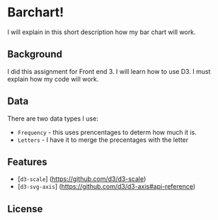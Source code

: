 # Barchart!

I will explain in this short description how my bar chart will work.

## Background 

I did this assignment for Front end 3. I will learn how to use D3. I must explain how my code will work.

## Data

There are two data types I use:

* `Frequency` - this uses prencentages to determ how much it is.
* `Letters`   - I have it to merge the precentages with the letter

## Features

*  [`d3-scale`] (https://github.com/d3/d3-scale)
*  [`d3-svg-axis`] (https://github.com/d3/d3-axis#api-reference)

## License

[block-author]: https://bl.ocks.org/Caged

[cover]: preview.png
